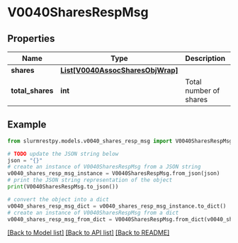 # V0040SharesRespMsg


## Properties

Name | Type | Description | Notes
------------ | ------------- | ------------- | -------------
**shares** | [**List[V0040AssocSharesObjWrap]**](V0040AssocSharesObjWrap.md) |  | [optional]
**total_shares** | **int** | Total number of shares | [optional]

## Example

```python
from slurmrestpy.models.v0040_shares_resp_msg import V0040SharesRespMsg

# TODO update the JSON string below
json = "{}"
# create an instance of V0040SharesRespMsg from a JSON string
v0040_shares_resp_msg_instance = V0040SharesRespMsg.from_json(json)
# print the JSON string representation of the object
print(V0040SharesRespMsg.to_json())

# convert the object into a dict
v0040_shares_resp_msg_dict = v0040_shares_resp_msg_instance.to_dict()
# create an instance of V0040SharesRespMsg from a dict
v0040_shares_resp_msg_from_dict = V0040SharesRespMsg.from_dict(v0040_shares_resp_msg_dict)
```
[[Back to Model list]](../README.md#documentation-for-models) [[Back to API list]](../README.md#documentation-for-api-endpoints) [[Back to README]](../README.md)


